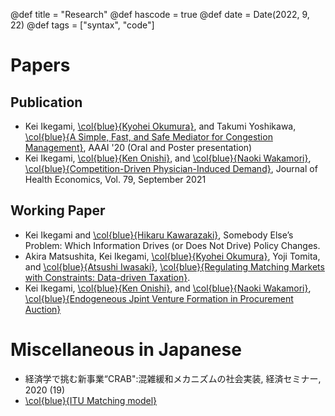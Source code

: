 @def title = "Research"
@def hascode = true
@def date = Date(2022, 9, 22)
@def tags = ["syntax", "code"]

# Papers

## Publication
- Kei Ikegami, [\col{blue}{Kyohei Okumura}](https://sites.google.com/view/kyoheiokumura/), and Takumi Yoshikawa, [\col{blue}{A Simple, Fast, and Safe Mediator for Congestion Management}](/assets/papers/CRAB_AAAI.pdf), AAAI '20 (Oral and Poster presentation)
- Kei Ikegami, [\col{blue}{Ken Onishi}](https://sites.google.com/site/kenonishiecon/), and [\col{blue}{Naoki Wakamori}](https://sites.google.com/site/nwakamori/home), [\col{blue}{Competition-Driven Physician-Induced Demand}](https://www.sciencedirect.com/science/article/pii/S0167629621000734?via%3Dihub), Journal of Health Economics, Vol. 79, September 2021

## Working Paper
- Kei Ikegami and [\col{blue}{Hikaru Kawarazaki}](https://sites.google.com/site/hikarukawara/home), Somebody Else’s Problem: Which Information Drives (or Does Not Drive) Policy Changes.
- Akira Matsushita, Kei Ikegami, [\col{blue}{Kyohei Okumura}](https://sites.google.com/view/kyoheiokumura/), Yoji Tomita, and [\col{blue}{Atsushi Iwasaki}](https://sites.google.com/site/a2ciwasaki/), [\col{blue}{Regulating Matching Markets with Constraints: Data-driven Taxation}](https://arxiv.org/abs/2205.14387).
- Kei Ikegami, [\col{blue}{Ken Onishi}](https://sites.google.com/site/kenonishiecon/), and [\col{blue}{Naoki Wakamori}](https://sites.google.com/site/nwakamori/home), [\col{blue}{Endogeneous Jpint Venture Formation in Procurement Auction}](/assets/papers/AuctionJV.pdf)


# Miscellaneous in Japanese
- 経済学で挑む新事業“CRAB":混雑緩和メカニズムの社会実装, 経済セミナー, 2020 (19)
- [\col{blue}{ITU Matching model}](/assets/papers/ITUMatching.pdf)
